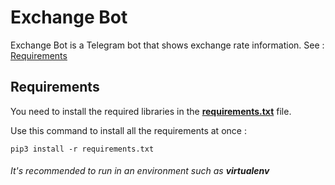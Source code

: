 # Exchange Bot
Exchange Bot is a Telegram bot that shows exchange rate information. See : [Requirements](#Requirements)

## Requirements 
You need to install the required libraries in the **[requirements.txt](requirements.txt)** file.

Use this command to install all the requirements at once :

`pip3 install -r requirements.txt`

###### It's recommended to run in an environment such as **virtualenv**